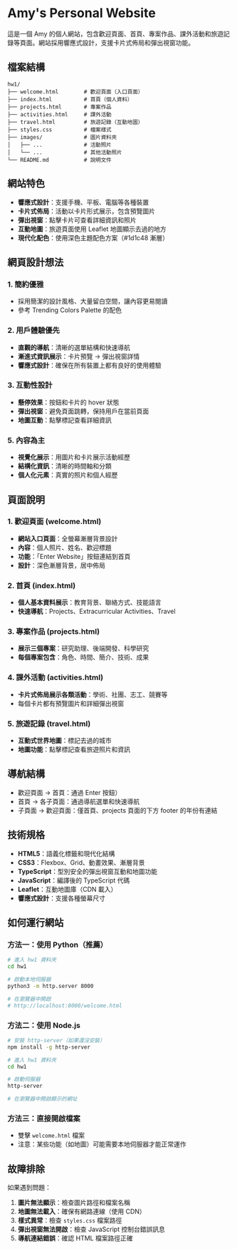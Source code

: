 # Amy's Personal Website

這是一個 Amy 的個人網站，包含歡迎頁面、首頁、專案作品、課外活動和旅遊記錄等頁面。網站採用響應式設計，支援卡片式佈局和彈出視窗功能。

## 檔案結構

```
hw1/
├── welcome.html        # 歡迎頁面（入口頁面）
├── index.html          # 首頁（個人資料）
├── projects.html       # 專案作品
├── activities.html     # 課外活動
├── travel.html         # 旅遊記錄（互動地圖）
├── styles.css          # 檔案樣式
├── images/             # 圖片資料夾
│   ├── ...             # 活動照片
│   └── ...             # 其他活動照片
└── README.md           # 說明文件
```

## 網站特色

- **響應式設計**：支援手機、平板、電腦等各種裝置
- **卡片式佈局**：活動以卡片形式展示，包含預覽圖片
- **彈出視窗**：點擊卡片可查看詳細資訊和照片
- **互動地圖**：旅遊頁面使用 Leaflet 地圖顯示去過的地方
- **現代化配色**：使用深色主題配色方案（#1d1c48 漸層）

## 網頁設計想法

### 1. **簡約優雅**
- 採用簡潔的設計風格、大量留白空間，讓內容更易閱讀
- 參考 Trending Colors Palette 的配色

### 2. **用戶體驗優先**
- **直觀的導航**：清晰的選單結構和快速導航
- **漸進式資訊展示**：卡片預覽 → 彈出視窗詳情
- **響應式設計**：確保在所有裝置上都有良好的使用體驗

### 3. **互動性設計**
- **懸停效果**：按鈕和卡片的 hover 狀態
- **彈出視窗**：避免頁面跳轉，保持用戶在當前頁面
- **地圖互動**：點擊標記查看詳細資訊

### 5. **內容為主**
- **視覺化展示**：用圖片和卡片展示活動經歷
- **結構化資訊**：清晰的時間軸和分類
- **個人化元素**：真實的照片和個人經歷

## 頁面說明

### 1. 歡迎頁面 (welcome.html)
- **網站入口頁面**：全螢幕漸層背景設計
- **內容**：個人照片、姓名、歡迎標題
- **功能**：「Enter Website」按鈕連結到首頁
- **設計**：深色漸層背景，居中佈局

### 2. 首頁 (index.html)
- **個人基本資料展示**：教育背景、聯絡方式、技能語言
- **快速導航**：Projects、Extracurricular Activities、Travel

### 3. 專案作品 (projects.html)
- **展示三個專案**：研究助理、後端開發、科學研究
- **每個專案包含**：角色、時間、簡介、技術、成果

### 4. 課外活動 (activities.html)
- **卡片式佈局展示各類活動**：學術、社團、志工、競賽等
- 每個卡片都有預覽圖片和詳細彈出視窗

### 5. 旅遊記錄 (travel.html)
- **互動式世界地圖**：標記去過的城市
- **地圖功能**：點擊標記查看旅遊照片和資訊

## 導航結構

- 歡迎頁面 → 首頁：通過 Enter 按鈕）
- 首頁 → 各子頁面：通過導航選單和快速導航
- 子頁面 → 歡迎頁面：僅首頁、projects 頁面的下方 footer 的年份有連結

## 技術規格

- **HTML5**：語義化標籤和現代化結構
- **CSS3**：Flexbox、Grid、動畫效果、漸層背景
- **TypeScript**：型別安全的彈出視窗互動和地圖功能
- **JavaScript**：編譯後的 TypeScript 代碼
- **Leaflet**：互動地圖庫（CDN 載入）
- **響應式設計**：支援各種螢幕尺寸

## 如何運行網站

### 方法一：使用 Python（推薦）
```bash
# 進入 hw1 資料夾
cd hw1

# 啟動本地伺服器
python3 -m http.server 8000

# 在瀏覽器中開啟
# http://localhost:8000/welcome.html
```

### 方法二：使用 Node.js
```bash
# 安裝 http-server（如果還沒安裝）
npm install -g http-server

# 進入 hw1 資料夾
cd hw1

# 啟動伺服器
http-server

# 在瀏覽器中開啟顯示的網址
```

### 方法三：直接開啟檔案
- 雙擊 `welcome.html` 檔案
- 注意：某些功能（如地圖）可能需要本地伺服器才能正常運作

## 故障排除

如果遇到問題：

1. **圖片無法顯示**：檢查圖片路徑和檔案名稱
2. **地圖無法載入**：確保有網路連線（使用 CDN）
3. **樣式異常**：檢查 `styles.css` 檔案路徑
4. **彈出視窗無法開啟**：檢查 JavaScript 控制台錯誤訊息
5. **導航連結錯誤**：確認 HTML 檔案路徑正確

